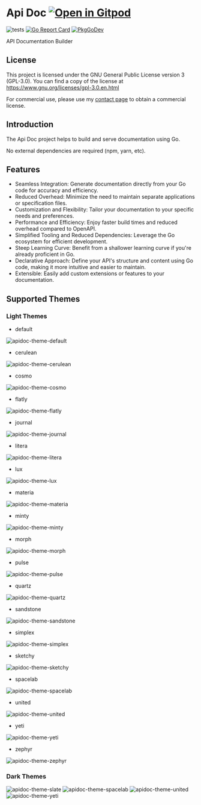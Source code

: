 # Api Doc <a href="https://gitpod.io/#https://github.com/gouniverse/apidoc" style="float:right:"><img src="https://gitpod.io/button/open-in-gitpod.svg" alt="Open in Gitpod" loading="lazy"></a>

![tests](https://github.com/gouniverse/apidoc/workflows/tests/badge.svg)
[![Go Report Card](https://goreportcard.com/badge/github.com/gouniverse/apidoc)](https://goreportcard.com/report/github.com/gouniverse/apidoc)
[![PkgGoDev](https://pkg.go.dev/badge/github.com/gouniverse/apidoc)](https://pkg.go.dev/github.com/gouniverse/apidoc)

API Documentation Builder

## License

This project is licensed under the GNU General Public License version 3 (GPL-3.0).
You can find a copy of the license at https://www.gnu.org/licenses/gpl-3.0.en.html

For commercial use, please use my [contact page](https://lesichkov.co.uk/contact)
to obtain a commercial license.

## Introduction

The Api Doc project helps to build and serve documentation using Go.

No external dependencies are required (npm, yarn, etc).

## Features

- Seamless Integration: Generate documentation directly from your Go code for accuracy and efficiency.
- Reduced Overhead: Minimize the need to maintain separate applications or specification files.
- Customization and Flexibility: Tailor your documentation to your specific needs and preferences.
- Performance and Efficiency: Enjoy faster build times and reduced overhead compared to OpenAPI.
- Simplified Tooling and Reduced Dependencies: Leverage the Go ecosystem for efficient development.
- Steep Learning Curve: Benefit from a shallower learning curve if you're already proficient in Go.
- Declarative Approach: Define your API's structure and content using Go code, making it more intuitive and easier to maintain.
- Extensible: Easily add custom extensions or features to your documentation.

## Supported Themes

### Light Themes

- default

![apidoc-theme-default](./screenshots/apidoc-theme-default.png)

- cerulean

![apidoc-theme-cerulean](./screenshots/apidoc-theme-cerulean.png)

- cosmo

![apidoc-theme-cosmo](./screenshots/apidoc-theme-cosmo.png)

- flatly

![apidoc-theme-flatly](./screenshots/apidoc-theme-flatly.png)

- journal

![apidoc-theme-journal](./screenshots/apidoc-theme-journal.png)

- litera

![apidoc-theme-litera](./screenshots/apidoc-theme-litera.png)

- lux

![apidoc-theme-lux](./screenshots/apidoc-theme-lux.png)

- materia

![apidoc-theme-materia](./screenshots/apidoc-theme-materia.png)

- minty

![apidoc-theme-minty](./screenshots/apidoc-theme-minty.png)

- morph

![apidoc-theme-morph](./screenshots/apidoc-theme-morph.png)

- pulse

![apidoc-theme-pulse](./screenshots/apidoc-theme-pulse.png)

- quartz

![apidoc-theme-quartz](./screenshots/apidoc-theme-quartz.png)

- sandstone

![apidoc-theme-sandstone](./screenshots/apidoc-theme-sandstone.png)

- simplex

![apidoc-theme-simplex](./screenshots/apidoc-theme-simplex.png)

- sketchy

![apidoc-theme-sketchy](./screenshots/apidoc-theme-sketchy.png)

- spacelab

![apidoc-theme-spacelab](./screenshots/apidoc-theme-spacelab.png)

- united

![apidoc-theme-united](./screenshots/apidoc-theme-united.png)

- yeti

![apidoc-theme-yeti](./screenshots/apidoc-theme-yeti.png)

- zephyr

![apidoc-theme-zephyr](./screenshots/apidoc-theme-zephyr.png)

### Dark Themes

![apidoc-theme-slate](./screenshots/apidoc-theme-slate.png)
![apidoc-theme-spacelab](./screenshots/apidoc-theme-spacelab.png)
![apidoc-theme-united](./screenshots/apidoc-theme-united.png)
![apidoc-theme-yeti](./screenshots/apidoc-theme-yeti.png)